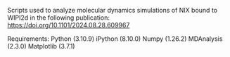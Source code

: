 Scripts used to analyze molecular dynamics simulations of NIX bound to WIPI2d in the following publication:
https://doi.org/10.1101/2024.08.28.609967

Requirements:
Python (3.10.9)
iPython (8.10.0)
Numpy (1.26.2)
MDAnalysis (2.3.0)
Matplotlib (3.7.1)
